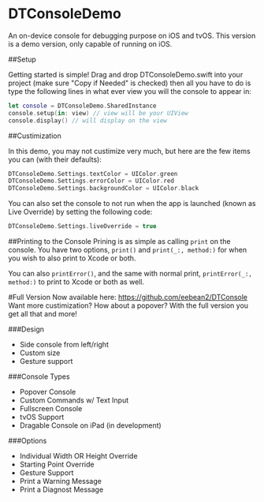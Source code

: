 # DTConsoleDemo
An on-device console for debugging purpose on iOS and tvOS. This version is a demo version, only capable of running on iOS.

##Setup

Getting started is simple! Drag and drop DTConsoleDemo.swift into your project (make sure "Copy if Needed" is checked) then all you have to do is type the following lines in what ever view you will the console to appear in:

```swift
let console = DTConsoleDemo.SharedInstance
console.setup(in: view) // view will be your UIView
console.display() // will display on the view
```

##Custimization

In this demo, you may not custimize very much, but here are the few items you can (with their defaults):

```swift
DTConsoleDemo.Settings.textColor = UIColor.green
DTConsoleDemo.Settings.errorColor = UIColor.red
DTConsoleDemo.Settings.backgroundColor = UIColor.black
```

You can also set the console to not run when the app is launched (known as Live Override) by setting the following code:

```swift
DTConsoleDemo.Settings.liveOverride = true
```

##Printing to the Console
Prining is as simple as calling `print` on the console. You have two options, `print()` and `print(_:, method:)` for when you wish to also print to Xcode or both.

You can also `printError()`, and the same with normal print, `printError(_:, method:)` to print to Xcode or both as well.

#Full Version
Now available here: https://github.com/eebean2/DTConsole
Want more custimization? How about a popover? With the full version you get all that and more!

###Design
 - Side console from left/right
 - Custom size
 - Gesture support

###Console Types
 - Popover Console
 - Custom Commands w/ Text Input
 - Fullscreen Console
 - tvOS Support
 - Dragable Console on iPad (in development)

###Options
 - Individual Width OR Height Override
 - Starting Point Override
 - Gesture Support
 - Print a Warning Message
 - Print a Diagnost Message

